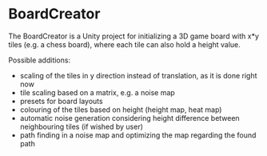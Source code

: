 # BoardCreator
The BoardCreator is a Unity project for initializing a 3D game board with x*y tiles (e.g. a chess board), where each tile can also hold a height value. 

Possible additions:
- scaling of the tiles in y direction instead of translation, as it is done right now
- tile scaling based on a matrix, e.g. a noise map
- presets for board layouts
- colouring of the tiles based on height (height map, heat map)
- automatic noise generation considering height difference between neighbouring tiles (if wished by user)
- path finding in a noise map and optimizing the map regarding the found path
